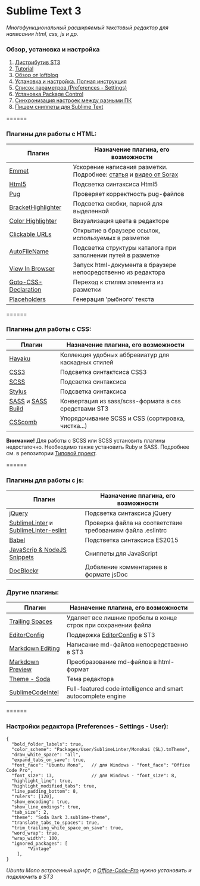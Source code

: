 # Sublime Text 3
*Многофункциональный расширяемый текстовый редактор для написания html, css, js и др.*

### Обзор, установка и настройка
1. [Дистрибутив ST3](https://www.sublimetext.com/3)
2. [Tutorial](https://sublimetutor.com/)
3. [Обзор от loftblog](https://geekbrains.ru/events/29)
4. [Установка и настройка. Полная инструкция](http://rightblog.ru/2781)
5. [Список параметров (Preferences - Settings)](http://www.sublimetext.ru/documentation/preferences/list)
6. [Установка Package Control](https://packagecontrol.io/installation#st3)
7. [Синхронизация настроек между разными ПК](https://packagecontrol.io/docs/syncing)
8. [Пишем сниппеты для Sublime Text](https://www.youtube.com/watch?v=Z0rF3VdYo94)

======

### Плагины для работы с **HTML**:

|         Плагин         |         Назначение плагина, его возможности        |
| ---------------------- | -------------------------------------------------- |
| [Emmet](http://emmet.io/) | Ускорение написания разметки. Подробнее: [статья](http://remage.su/content/uskoryaem-napisanie-html-i-css-s-pomoshchyu-emmet-byvshiy-zen-coding) и [видео от Sorax](https://www.youtube.com/watch?v=mGPZ8P7xDLE) |
| [Html5](https://packagecontrol.io/packages/HTML5) | Подсветка синтаксиса Html5 |
| [Pug](https://packagecontrol.io/packages/Pug) | Проверяет корректность pug-файлов |
| [BracketHighlighter](https://packagecontrol.io/packages/BracketHighlighter) | Подсветка скобки, парной для выделенной |
| [Color Highlighter](https://packagecontrol.io/packages/Color%20Highlighter) | Визуализация цвета в редакторе |
| [Clickable URLs](https://packagecontrol.io/packages/Clickable%20URLs) | Открытие в браузере ссылок, используемых в разметке |
| [AutoFileName](https://packagecontrol.io/packages/AutoFileName) | Подсветка структуры каталога при заполнении путей в разметке |
| [View In Browser](https://packagecontrol.io/packages/View%20In%20Browser) | Запуск html-документа в браузере непосредственно из редактора |
| [Goto-CSS-Declaration](https://packagecontrol.io/packages/Goto-CSS-Declaration) | Переход к стилям элемента из разметки |
| [Placeholders](https://packagecontrol.io/packages/Placeholders) | Генерация 'рыбного' текста |

======

### Плагины для работы с **CSS**:

|         Плагин         |         Назначение плагина, его возможности        |
| ---------------------- | -------------------------------------------------- |
| [Hayaku](https://github.com/hayaku/hayaku) | Коллекция удобных аббревиатур для каскадных стилей |
| [CSS3](https://packagecontrol.io/packages/CSS3) | Подсветка синтактсиса CSS3 |
| [SCSS](https://packagecontrol.io/packages/SCSS) | Подсветка синтаксиса |
| [Stylus](https://packagecontrol.io/packages/Stylus) | Подсветка синтаксиса |
| [SASS](https://packagecontrol.io/packages/Sass) и [SASS Build](https://packagecontrol.io/packages/SASS%20Build) | Конвертация из sass/scss-формата в css средствами ST3 |
| [CSScomb](https://packagecontrol.io/packages/CSScomb) | Упорядочивание SCSS и CSS (сортировка, чистка...) |

**Внимание!** Для работы с SCSS или SCSS установить плагины недостаточно. Необходимо также установить Ruby и SASS. Подробнее см. в репозитории [Типовой проект](https://github.com/KAnastasiya/Model_project__scss_gulp).

======

### Плагины для работы с **js**:

|         Плагин         |         Назначение плагина, его возможности        |
| ---------------------- | -------------------------------------------------- |
| [jQuery](https://packagecontrol.io/packages/jQuery) | Подсветка синтаксиса jQuery |
| [SublimeLinter](https://packagecontrol.io/packages/SublimeLinter) и [SublimeLinter-eslint](https://github.com/roadhump/SublimeLinter-eslint) | Проверка файла на соответствие требованиям файла .eslintrc |
| [Babel](https://packagecontrol.io/packages/Babel) | Подстветка синтаксиса ES2015 |
| [JavaScrip & NodeJS Snippets](https://packagecontrol.io/packages/JavaScript%20%26%20NodeJS%20Snippets) | Сниппеты для JavaScript |
| [DocBlockr](https://packagecontrol.io/packages/DocBlockr) | Добвление комментариев в формате jsDoc |


### Другие плагины:

|         Плагин         |         Назначение плагина, его возможности        |
| ---------------------- | -------------------------------------------------- |
| [Trailing Spaces](https://github.com/SublimeText/TrailingSpaces) | Удаляет все лишние пробелы в конце строк при сохранении файла |
| [EditorConfig](https://packagecontrol.io/packages/EditorConfig) | Поддержка [EditorConfig](http://editorconfig.org/) в ST3 |
| [Markdown Editing](https://packagecontrol.io/packages/MarkdownEditing) | Написание md-файлов непосредственно в ST3 |
| [Markdown Preview](https://packagecontrol.io/packages/Markdown%20Preview) | Преобразование md-файлов в html-формат |
| [Theme - Soda](https://github.com/buymeasoda/soda-theme) | Тема редактора |
| [SublimeCodeIntel](https://packagecontrol.io/packages/SublimeCodeIntel) | Full-featured code intelligence and smart autocomplete engine |

======

### Настройки редактора (Preferences - Settings - User):
```
{
  "bold_folder_labels": true,
  "color_scheme": "Packages/User/SublimeLinter/Monokai (SL).tmTheme",
  "draw_white_space": "all",
  "expand_tabs_on_save": true,
  "font_face": "Ubuntu Mono",   // для Windows - "font_face": "Office Code Pro", 
  "font_size": 13,              // для Windows - "font_size": 8,
  "highlight_line": true,
  "highlight_modified_tabs": true,
  "line_padding_bottom": 8,
  "rulers": [120],
  "show_encoding": true,
  "show_line_endings": true,
  "tab_size": 2,
  "theme": "Soda Dark 3.sublime-theme",
  "translate_tabs_to_spaces": true,
  "trim_trailing_white_space_on_save": true,
  "word_wrap": true,
  "wrap_width": 100,
  "ignored_packages": [
		"Vintage"
	],
}
```

*Ubuntu Mono встроенный шрифт, а [Office-Code-Pro](https://github.com/nathco/Office-Code-Pro) нужно установить и подключить в ST3*
